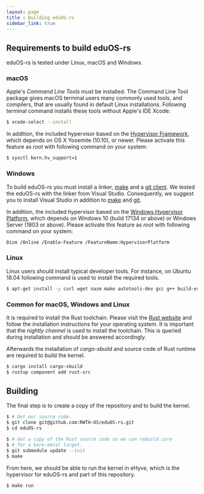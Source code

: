 ```yaml
---
layout: page
title : Building eduOS-rs
sidebar_link: true
---
```


## Requirements to build eduOS-rs
eduOS-rs is tested under Linux, macOS and Windows.

### macOS
Apple's *Command Line Tools* must be installed.
The Command Line Tool package gives macOS terminal users many commonly used tools, and compilers, that are usually found in default Linux installations.
Following terminal command installs these tools without Apple's IDE Xcode:

```sh
$ xcode-select --install
```

In addition, the included hypervisor based on the [Hypervisor Framework](https://developer.apple.com/documentation/hypervisor), which depends on OS X Yosemite (10.10), or newer.
Please activate this feature as *root* with following command on your system:

```sh
$ sysctl kern.hv_support=1
```

### Windows
To build eduOS-rs you must install a linker, [make](http://gnuwin32.sourceforge.net/packages/make.htm) and a [git client](https://git-scm.com/downloads). We tested the eduOS-rs with the linker from Visual Studio.
Consequently, we suggest you to install Visual Studio in addition to [make](http://gnuwin32.sourceforge.net/packages/make.htm) and [git](https://git-scm.com/downloads).

In addition, the included hypervisor based on the [Windows Hypervisor Platform](https://docs.microsoft.com/en-us/virtualization/api/), which depends on Windows 10 (build 17134 or above) or Windows Server (1803 or above).
Please activate this feature as *root* with following command on your system:

```sh
Dism /Online /Enable-Feature /FeatureName:HypervisorPlatform
```

### Linux
Linux users should install typical developer tools.
For instance, on Ubuntu 18.04 following command is used to install the required tools.

```sh
$ apt-get install -y curl wget nasm make autotools-dev gcc g++ build-essential
```

### Common for macOS, Windows and Linux
It is required to install the Rust toolchain.
Please visit the [Rust website](https://www.rust-lang.org/) and follow the installation instructions for your operating system. It is important that the *nightly channel* is used to install the toolchain.
This is queried during installation and should be answered accordingly.

Afterwards the installation of *cargo-xbuild* and source code of Rust runtime are required to build the kernel.

```sh
$ cargo install cargo-xbuild
$ rustup component add rust-src
```

## Building
The final step is to create a copy of the repository and to build the kernel.

```sh
$ # Get our source code.
$ git clone git@github.com:RWTH-OS/eduOS-rs.git
$ cd eduOS-rs

$ # Get a copy of the Rust source code so we can rebuild core
$ # for a bare-metal target.
$ git submodule update --init
$ make
```

From here, we should be able to run the kernel in eHyve, which is the hypervisor for eduOS-rs and part of this repository.

```sh
$ make run
```
